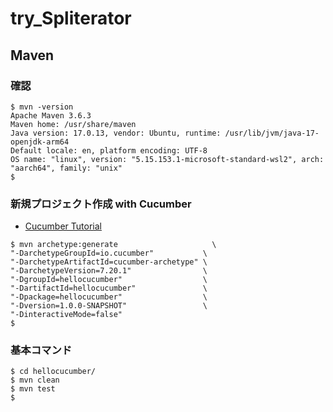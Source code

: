 # try_Spliterator

## Maven

### 確認

```shell
$ mvn -version
Apache Maven 3.6.3
Maven home: /usr/share/maven
Java version: 17.0.13, vendor: Ubuntu, runtime: /usr/lib/jvm/java-17-openjdk-arm64
Default locale: en, platform encoding: UTF-8
OS name: "linux", version: "5.15.153.1-microsoft-standard-wsl2", arch: "aarch64", family: "unix"
$
```

### 新規プロジェクト作成 with Cucumber

- [Cucumber Tutorial](https://cucumber.io/docs/guides/10-minute-tutorial/?lang=java)

```shell
$ mvn archetype:generate                     \
"-DarchetypeGroupId=io.cucumber"           \
"-DarchetypeArtifactId=cucumber-archetype" \
"-DarchetypeVersion=7.20.1"                \
"-DgroupId=hellocucumber"                  \
"-DartifactId=hellocucumber"               \
"-Dpackage=hellocucumber"                  \
"-Dversion=1.0.0-SNAPSHOT"                 \
"-DinteractiveMode=false"
$
```

### 基本コマンド

```shell
$ cd hellocucumber/
$ mvn clean
$ mvn test
$
```
